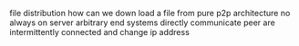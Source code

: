 file distribution how can we down load a file from
pure p2p architecture 
no always on server 
arbitrary end systems directly communicate 
peer are intermittently connected and change ip address 
